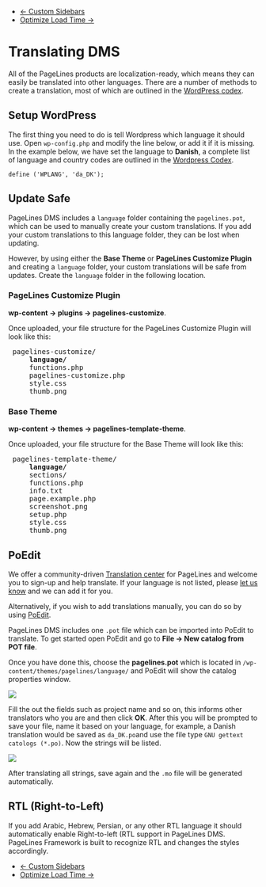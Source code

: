<div class="row-fluid">
	<div class="span12">
		<ul class="pager">
			<li class="pull-left"><a href="http://docs.pagelines.com/advanced/custom-sidebars">&larr; Custom Sidebars</a></li>
  			<li class="pull-right"><a href="http://docs.pagelines.com/advanced/optimize-load-time">Optimize Load Time &rarr;</i></a></li>
		</ul>
	</div>
</div>

# Translating DMS #

All of the PageLines products are localization-ready, which means they can easily be translated into other languages. There are a number of methods to create a translation, most of which are outlined in the [WordPress codex](http://codex.wordpress.org/Translating_WordPress).

## Setup WordPress ##

The first thing you need to do is tell Wordpress which language it should use. Open `wp-config.php` and modify the line below, or add it if it is missing. In the example below, we have set the language to **Danish**, a complete list of language and country codes are outlined in the [Wordpress Codex](http://codex.wordpress.org/WordPress_in_Your_Language).

~~~ .php
define ('WPLANG', 'da_DK');
~~~

## Update Safe ##

PageLines DMS includes a `language` folder containing the `pagelines.pot`, which can be used to manually create your custom translations. If you add your custom translations to this language folder, they can be lost when updating.

However, by using either the **Base Theme** or **PageLines Customize Plugin** and creating a `language` folder, your custom translations will be safe from updates. Create the `language` folder in the following location.

### PageLines Customize Plugin ###

**wp-content &rarr; plugins &rarr; pagelines-customize**.

Once uploaded, your file structure for the PageLines Customize Plugin will look like this:

<pre>
<i class="icon-folder-open"></i> pagelines-customize/
	<i class="icon-folder-open"></i> <strong>language/</strong>
	<i class="icon-file"></i> functions.php
	<i class="icon-file"></i> pagelines-customize.php
	<i class="icon-file"></i> style.css
	<i class="icon-file"></i> thumb.png
</pre>

### Base Theme ###

**wp-content &rarr; themes &rarr; pagelines-template-theme**.

Once uploaded, your file structure for the Base Theme will look like this:

<pre>
<i class="icon-folder-open"></i> pagelines-template-theme/
	<i class="icon-folder-open"></i> <strong>language/</strong>
	<i class="icon-folder-open"></i> sections/
	<i class="icon-file"></i> functions.php
	<i class="icon-file"></i> info.txt
	<i class="icon-file"></i> page.example.php
	<i class="icon-file"></i> screenshot.png
	<i class="icon-file"></i> setup.php
	<i class="icon-file"></i> style.css
	<i class="icon-file"></i> thumb.png
</pre>

## PoEdit ##

We offer a community-driven [Translation center](http://www.pagelines.com/translate/projects) for PageLines and welcome you to sign-up and help translate. If your language is not listed, please [let us know](mailto:hello@pagelines.com) and we can add it for you.

Alternatively, if you wish to add translations manually, you can do so by using [PoEdit](http://www.poedit.net/).

PageLines DMS includes one `.pot` file which can be imported into PoEdit to translate. To get started open PoEdit and go to **File &rarr; New catalog from POT file**.

Once you have done this, choose the **pagelines.pot** which is located in `/wp-content/themes/pagelines/language/` and PoEdit will show the catalog properties window.

![](https://raw.github.com/pagelines/Docs/master/gh-pages-template/public/img/catalog-property-window.jpg)

Fill the out the fields such as project name and so on, this informs other translators who you are and then click **OK**. After this you will be prompted to save your file, name it based on your language, for example, a Danish translation would be saved as `da_DK.po`and use the file type `GNU gettext catologs (*.po)`. Now the strings will be listed.

![](https://raw.github.com/pagelines/Docs/master/gh-pages-template/public/img/poedit-strings.jpg)

After translating all strings, save again and the `.mo` file will be generated automatically.

## RTL (Right-to-Left) ##

If you add Arabic, Hebrew, Persian, or any other RTL language it should automatically enable Right-to-left (RTL support in PageLines DMS. PageLines Framework is built to recognize RTL and changes the styles accordingly.

<div class="row-fluid">
	<div class="span12">
		<ul class="pager">
			<li class="pull-left"><a href="http://docs.pagelines.com/advanced/custom-sidebars">&larr; Custom Sidebars</a></li>
  			<li class="pull-right"><a href="http://docs.pagelines.com/advanced/optimize-load-time">Optimize Load Time &rarr;</i></a></li>
		</ul>
	</div>
</div>